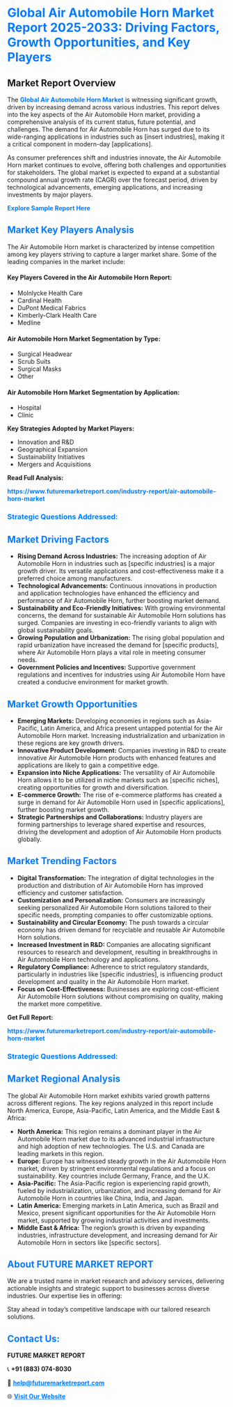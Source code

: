 <h1 style="color: #007BFF;">Global Air Automobile Horn Market Report 2025-2033: Driving Factors, Growth Opportunities, and Key Players</h1>

<section id="overview">
<h2>Market Report Overview</h2>
<p>The <a href="https://www.futuremarketreport.com/industry-report/air-automobile-horn-market" style="color: #007BFF; text-decoration: none;"><strong>Global Air Automobile Horn Market</strong></a> is witnessing significant growth, driven by increasing demand across various industries. This report delves into the key aspects of the Air Automobile Horn market, providing a comprehensive analysis of its current status, future potential, and challenges. The demand for Air Automobile Horn has surged due to its wide-ranging applications in industries such as [insert industries], making it a critical component in modern-day [applications].</p>
<p>As consumer preferences shift and industries innovate, the Air Automobile Horn market continues to evolve, offering both challenges and opportunities for stakeholders. The global market is expected to expand at a substantial compound annual growth rate (CAGR) over the forecast period, driven by technological advancements, emerging applications, and increasing investments by major players.</p>
</section>

<section id="overview">
<p><a href="https://www.futuremarketreport.com/request-sample/reportId=36118" style="color: #007BFF; text-decoration: none;"><strong>Explore Sample Report Here</strong></a></p>
</section>

<section id="key-players">
<h2 style="color: #007BFF;">Market Key Players Analysis</h2>
<p>The Air Automobile Horn market is characterized by intense competition among key players striving to capture a larger market share. Some of the leading companies in the market include:</p>
<h4>Key Players Covered in the Air Automobile Horn Report:</h4>
<ul><li>Molnlycke Health Care</li><li>Cardinal Health</li><li>DuPont Medical Fabrics</li><li>Kimberly-Clark Health Care</li><li>Medline</li></ul>
<h4>Air Automobile Horn Market Segmentation by Type:</h4>
<ul><li>Surgical Headwear</li><li>Scrub Suits</li><li>Surgical Masks</li><li>Other</li></ul>

<h4>Air Automobile Horn Market Segmentation by Application:</h4>
<ul><li>Hospital</li><li>Clinic</li></ul>
<p><strong>Key Strategies Adopted by Market Players:</strong></p>
<ul>
<li>Innovation and R&D</li>
<li>Geographical Expansion</li>
<li>Sustainability Initiatives</li>
<li>Mergers and Acquisitions</li>
</ul>
</section>

<section>
<p><strong>Read Full Analysis: </strong></p><a href="https://www.futuremarketreport.com/industry-report/air-automobile-horn-market" style="color: #007BFF; text-decoration: none;"><strong>https://www.futuremarketreport.com/industry-report/air-automobile-horn-market</strong></a>
<h3 style="color: #007BFF;">Strategic Questions Addressed:</h3>
</section>

<section id="driving-factors">
<h2 style="color: #007BFF;">Market Driving Factors</h2>
<ul>
<li><strong>Rising Demand Across Industries:</strong> The increasing adoption of Air Automobile Horn in industries such as [specific industries] is a major growth driver. Its versatile applications and cost-effectiveness make it a preferred choice among manufacturers.</li>
<li><strong>Technological Advancements:</strong> Continuous innovations in production and application technologies have enhanced the efficiency and performance of Air Automobile Horn, further boosting market demand.</li>
<li><strong>Sustainability and Eco-Friendly Initiatives:</strong> With growing environmental concerns, the demand for sustainable Air Automobile Horn solutions has surged. Companies are investing in eco-friendly variants to align with global sustainability goals.</li>
<li><strong>Growing Population and Urbanization:</strong> The rising global population and rapid urbanization have increased the demand for [specific products], where Air Automobile Horn plays a vital role in meeting consumer needs.</li>
<li><strong>Government Policies and Incentives:</strong> Supportive government regulations and incentives for industries using Air Automobile Horn have created a conducive environment for market growth.</li>
</ul>
</section>

<section id="growth-opportunities">
<h2 style="color: #007BFF;">Market Growth Opportunities</h2>
<ul>
<li><strong>Emerging Markets:</strong> Developing economies in regions such as Asia-Pacific, Latin America, and Africa present untapped potential for the Air Automobile Horn market. Increasing industrialization and urbanization in these regions are key growth drivers.</li>
<li><strong>Innovative Product Development:</strong> Companies investing in R&D to create innovative Air Automobile Horn products with enhanced features and applications are likely to gain a competitive edge.</li>
<li><strong>Expansion into Niche Applications:</strong> The versatility of Air Automobile Horn allows it to be utilized in niche markets such as [specific niches], creating opportunities for growth and diversification.</li>
<li><strong>E-commerce Growth:</strong> The rise of e-commerce platforms has created a surge in demand for Air Automobile Horn used in [specific applications], further boosting market growth.</li>
<li><strong>Strategic Partnerships and Collaborations:</strong> Industry players are forming partnerships to leverage shared expertise and resources, driving the development and adoption of Air Automobile Horn products globally.</li>
</ul>
</section>

<section id="trending-factors">
<h2 style="color: #007BFF;">Market Trending Factors</h2>
<ul>
<li><strong>Digital Transformation:</strong> The integration of digital technologies in the production and distribution of Air Automobile Horn has improved efficiency and customer satisfaction.</li>
<li><strong>Customization and Personalization:</strong> Consumers are increasingly seeking personalized Air Automobile Horn solutions tailored to their specific needs, prompting companies to offer customizable options.</li>
<li><strong>Sustainability and Circular Economy:</strong> The push towards a circular economy has driven demand for recyclable and reusable Air Automobile Horn solutions.</li>
<li><strong>Increased Investment in R&D:</strong> Companies are allocating significant resources to research and development, resulting in breakthroughs in Air Automobile Horn technology and applications.</li>
<li><strong>Regulatory Compliance:</strong> Adherence to strict regulatory standards, particularly in industries like [specific industries], is influencing product development and quality in the Air Automobile Horn market.</li>
<li><strong>Focus on Cost-Effectiveness:</strong> Businesses are exploring cost-efficient Air Automobile Horn solutions without compromising on quality, making the market more competitive.</li>
</ul>
</section>

<section>
<p><strong>Get Full Report: </strong></p><a href="https://www.futuremarketreport.com/industry-report/air-automobile-horn-market" style="color: #007BFF; text-decoration: none;"><strong>https://www.futuremarketreport.com/industry-report/air-automobile-horn-market</strong></a>
<h3 style="color: #007BFF;">Strategic Questions Addressed:</h3>
</section>


<section id="regional-analysis">
<h2 style="color: #007BFF;">Market Regional Analysis</h2>
<p>The global Air Automobile Horn market exhibits varied growth patterns across different regions. The key regions analyzed in this report include North America, Europe, Asia-Pacific, Latin America, and the Middle East & Africa:</p>
<ul>
<li><strong>North America:</strong> This region remains a dominant player in the Air Automobile Horn market due to its advanced industrial infrastructure and high adoption of new technologies. The U.S. and Canada are leading markets in this region.</li>
<li><strong>Europe:</strong> Europe has witnessed steady growth in the Air Automobile Horn market, driven by stringent environmental regulations and a focus on sustainability. Key countries include Germany, France, and the U.K.</li>
<li><strong>Asia-Pacific:</strong> The Asia-Pacific region is experiencing rapid growth, fueled by industrialization, urbanization, and increasing demand for Air Automobile Horn in countries like China, India, and Japan.</li>
<li><strong>Latin America:</strong> Emerging markets in Latin America, such as Brazil and Mexico, present significant opportunities for the Air Automobile Horn market, supported by growing industrial activities and investments.</li>
<li><strong>Middle East & Africa:</strong> The region’s growth is driven by expanding industries, infrastructure development, and increasing demand for Air Automobile Horn in sectors like [specific sectors].</li>
</ul>
</section>

<footer>
<h2 style="color: #007BFF;">About FUTURE MARKET REPORT</h2>
<p>We are a trusted name in market research and advisory services, delivering actionable insights and strategic support to businesses across diverse industries. Our expertise lies in offering:</p>

<p>Stay ahead in today’s competitive landscape with our tailored research solutions.</p>

<h2 style="color: #007BFF;">Contact Us:</h2>
<p><strong>FUTURE MARKET REPORT</strong></p>
<p>📞 <strong>+91 (883) 074-8030</strong></p>
<p>📧 <strong><a href="mailto:help@futuremarketreport.com" style="color: #007BFF;">help@futuremarketreport.com</a></strong></p>
<p>🌐 <strong><a href="https://www.futuremarketreport.com/" style="color: #007BFF;">Visit Our Website</a></strong></p>
</footer>